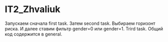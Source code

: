 # IT2_Zhvaliuk
Запускаем сначала first task. 
Затем second task. Выбираем горизонт риска. И далее ставим фильтр gender=0 или gender=1.
Trird task.
Общий код содержится в general.
